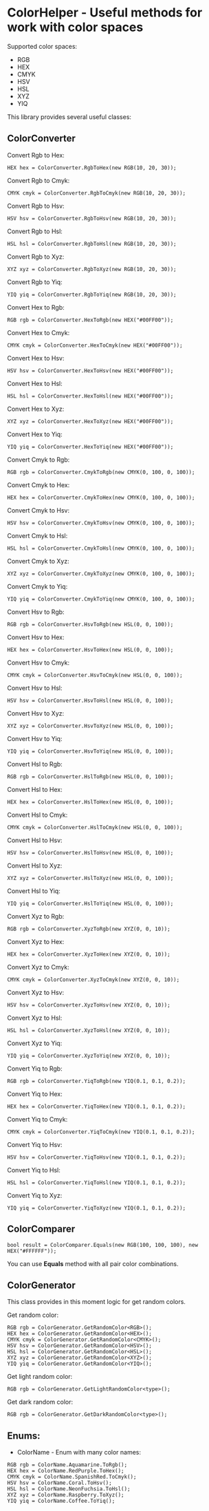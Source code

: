 # ColorHelper - Useful methods for work with color spaces

Supported color spaces:
- RGB
- HEX
- CMYK
- HSV
- HSL
- XYZ
- YIQ

This library provides several useful classes:

## ColorConverter

Convert Rgb to Hex:
```
HEX hex = ColorConverter.RgbToHex(new RGB(10, 20, 30));
```

Convert Rgb to Cmyk:
```
CMYK cmyk = ColorConverter.RgbToCmyk(new RGB(10, 20, 30));
```

Convert Rgb to Hsv:
```
HSV hsv = ColorConverter.RgbToHsv(new RGB(10, 20, 30));
```

Convert Rgb to Hsl:
```
HSL hsl = ColorConverter.RgbToHsl(new RGB(10, 20, 30));
```

Convert Rgb to Xyz:
```
XYZ xyz = ColorConverter.RgbToXyz(new RGB(10, 20, 30));
```

Convert Rgb to Yiq:
```
YIQ yiq = ColorConverter.RgbToYiq(new RGB(10, 20, 30));
```

Convert Hex to Rgb:
```
RGB rgb = ColorConverter.HexToRgb(new HEX("#00FF00"));
```

Convert Hex to Cmyk:
```
CMYK cmyk = ColorConverter.HexToCmyk(new HEX("#00FF00"));
```

Convert Hex to Hsv:
```
HSV hsv = ColorConverter.HexToHsv(new HEX("#00FF00"));
```

Convert Hex to Hsl:
```
HSL hsl = ColorConverter.HexToHsl(new HEX("#00FF00"));
```

Convert Hex to Xyz:
```
XYZ xyz = ColorConverter.HexToXyz(new HEX("#00FF00"));
```

Convert Hex to Yiq:
```
YIQ yiq = ColorConverter.HexToYiq(new HEX("#00FF00"));
```

Convert Cmyk to Rgb:
```
RGB rgb = ColorConverter.CmykToRgb(new CMYK(0, 100, 0, 100));
```

Convert Cmyk to Hex:
```
HEX hex = ColorConverter.CmykToHex(new CMYK(0, 100, 0, 100));
```

Convert Cmyk to Hsv:
```
HSV hsv = ColorConverter.CmykToHsv(new CMYK(0, 100, 0, 100));
```

Convert Cmyk to Hsl:
```
HSL hsl = ColorConverter.CmykToHsl(new CMYK(0, 100, 0, 100));
```

Convert Cmyk to Xyz:
```
XYZ xyz = ColorConverter.CmykToXyz(new CMYK(0, 100, 0, 100));
```

Convert Cmyk to Yiq:
```
YIQ yiq = ColorConverter.CmykToYiq(new CMYK(0, 100, 0, 100));
```

Convert Hsv to Rgb:
```
RGB rgb = ColorConverter.HsvToRgb(new HSL(0, 0, 100));
```

Convert Hsv to Hex:
```
HEX hex = ColorConverter.HsvToHex(new HSL(0, 0, 100));
```

Convert Hsv to Cmyk:
```
CMYK cmyk = ColorConverter.HsvToCmyk(new HSL(0, 0, 100));
```

Convert Hsv to Hsl:
```
HSV hsv = ColorConverter.HsvToHsl(new HSL(0, 0, 100));
```

Convert Hsv to Xyz:
```
XYZ xyz = ColorConverter.HsvToXyz(new HSL(0, 0, 100));
```

Convert Hsv to Yiq:
```
YIQ yiq = ColorConverter.HsvToYiq(new HSL(0, 0, 100));
```

Convert Hsl to Rgb:
```
RGB rgb = ColorConverter.HslToRgb(new HSL(0, 0, 100));
```

Convert Hsl to Hex:
```
HEX hex = ColorConverter.HslToHex(new HSL(0, 0, 100));
```

Convert Hsl to Cmyk:
```
CMYK cmyk = ColorConverter.HslToCmyk(new HSL(0, 0, 100));
```

Convert Hsl to Hsv:
```
HSV hsv = ColorConverter.HslToHsv(new HSL(0, 0, 100));
```

Convert Hsl to Xyz:
```
XYZ xyz = ColorConverter.HslToXyz(new HSL(0, 0, 100));
```

Convert Hsl to Yiq:
```
YIQ yiq = ColorConverter.HslToYiq(new HSL(0, 0, 100));
```

Convert Xyz to Rgb:
```
RGB rgb = ColorConverter.XyzToRgb(new XYZ(0, 0, 10));
```

Convert Xyz to Hex:
```
HEX hex = ColorConverter.XyzToHex(new XYZ(0, 0, 10));
```

Convert Xyz to Cmyk:
```
CMYK cmyk = ColorConverter.XyzToCmyk(new XYZ(0, 0, 10));
```

Convert Xyz to Hsv:
```
HSV hsv = ColorConverter.XyzToHsv(new XYZ(0, 0, 10));
```

Convert Xyz to Hsl:
```
HSL hsl = ColorConverter.XyzToHsl(new XYZ(0, 0, 10));
```

Convert Xyz to Yiq:
```
YIQ yiq = ColorConverter.XyzToYiq(new XYZ(0, 0, 10));
```





Convert Yiq to Rgb:
```
RGB rgb = ColorConverter.YiqToRgb(new YIQ(0.1, 0.1, 0.2));
```

Convert Yiq to Hex:
```
HEX hex = ColorConverter.YiqToHex(new YIQ(0.1, 0.1, 0.2));
```

Convert Yiq to Cmyk:
```
CMYK cmyk = ColorConverter.YiqToCmyk(new YIQ(0.1, 0.1, 0.2));
```

Convert Yiq to Hsv:
```
HSV hsv = ColorConverter.YiqToHsv(new YIQ(0.1, 0.1, 0.2));
```

Convert Yiq to Hsl:
```
HSL hsl = ColorConverter.YiqToHsl(new YIQ(0.1, 0.1, 0.2));
```

Convert Yiq to Xyz:
```
YIQ yiq = ColorConverter.YiqToXyz(new YIQ(0.1, 0.1, 0.2));
```

## ColorComparer
```
bool result = ColorComparer.Equals(new RGB(100, 100, 100), new HEX("#FFFFFF"));
```

You can use **Equals** method with all pair color combinations.

## ColorGenerator

This class provides in this moment logic for get random colors.

Get random color:

```
RGB rgb = ColorGenerator.GetRandomColor<RGB>();
HEX hex = ColorGenerator.GetRandomColor<HEX>();
CMYK cmyk = ColorGenerator.GetRandomColor<CMYK>();
HSV hsv = ColorGenerator.GetRandomColor<HSV>();
HSL hsl = ColorGenerator.GetRandomColor<HSL>();
XYZ xyz = ColorGenerator.GetRandomColor<XYZ>();
YIQ yiq = ColorGenerator.GetRandomColor<YIQ>();
```

Get light random color:

```
RGB rgb = ColorGenerator.GetLightRandomColor<type>();
```

Get dark random color:

```
RGB rgb = ColorGenerator.GetDarkRandomColor<type>();
```

## Enums:


- ColorName - Enum with many color names:

```
RGB rgb = ColorName.Aquamarine.ToRgb();
HEX hex = ColorName.RedPurple.ToHex();
CMYK cmyk = ColorName.SpanishRed.ToCmyk();
HSV hsv = ColorName.Coral.ToHsv();
HSL hsl = ColorName.NeonFuchsia.ToHsl();
XYZ xyz = ColorName.Raspberry.ToXyz();
YIQ yiq = ColorName.Coffee.ToYiq();
```
